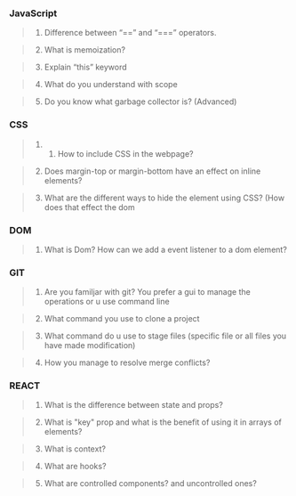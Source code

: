 ### JavaScript

> 1) Difference between “==” and “===” operators.
 
> 2) What is memoization?

> 3) Explain “this” keyword

> 4) What do you understand with scope

> 5) Do you know what garbage collector is? (Advanced)



### CSS

> 1) 1. How to include CSS in the webpage?


> 2) Does margin-top or margin-bottom have an effect on inline elements?



> 3) What are the different ways to hide the element using CSS? (How does that effect the dom


### DOM

> 1) What is Dom? How can we add a event listener to a dom element?



### GIT

> 1) Are you familjar with git? You prefer a gui to manage the operations or u use command line



> 2) What command you use to clone a project



> 3) What command do u use to stage files (specific file or all files you have made modification)



> 4) How you manage to resolve merge conflicts?



### REACT

> 1) What is the difference between state and props?



> 2) What is "key" prop and what is the benefit of using it in arrays of elements?



> 3) What is context?



> 4) What are hooks?



> 5) What are controlled components? and uncontrolled ones?


